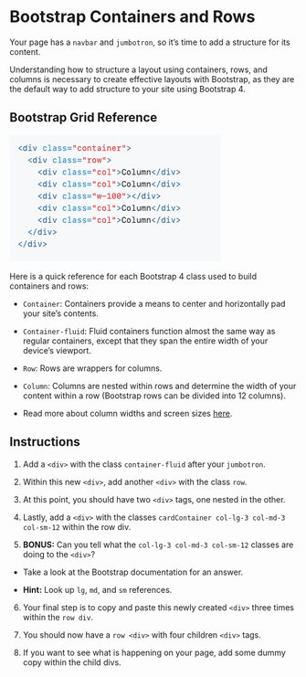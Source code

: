 # Bootstrap Containers and Rows

Your page has a `navbar` and `jumbotron`, so it’s time to add a structure for its content.

Understanding how to structure a layout using containers, rows, and columns is necessary to create effective layouts with Bootstrap, as they are the default way to add structure to your site using Bootstrap 4.

## Bootstrap Grid Reference

![Grid Reference](./images/grid-reference.png)

Here is a quick reference for each Bootstrap 4 class used to build containers and rows:

- `Container`: Containers provide a means to center and horizontally pad your site’s contents.

- `Container-fluid`: Fluid containers function almost the same way as regular containers, except that they span the entire width of your device’s viewport.

- `Row`: Rows are wrappers for columns.

- `Column`: Columns are nested within rows and determine the width of your content within a row (Bootstrap rows can be divided into 12 columns).

- Read more about column widths and screen sizes [here](https://getbootstrap.com/docs/4.3/layout/grid/#grid-options).

## Instructions

1. Add a `<div>` with the class `container-fluid` after your `jumbotron`.

2. Within this new `<div>`, add another `<div>` with the class `row`.

3. At this point, you should have two `<div>` tags, one nested in the other.

4. Lastly, add a `<div>` with the classes `cardContainer col-lg-3 col-md-3 col-sm-12` within the row div.

5. **BONUS:** Can you tell what the `col-lg-3 col-md-3 col-sm-12` classes are doing to the `<div>`?

- Take a look at the Bootstrap documentation for an answer.

- **Hint:** Look up `lg`, `md`, and `sm` references.

6. Your final step is to copy and paste this newly created `<div>` three times within the `row div`.

7. You should now have a `row <div>` with four children `<div>` tags.

8. If you want to see what is happening on your page, add some dummy copy within the child divs.
